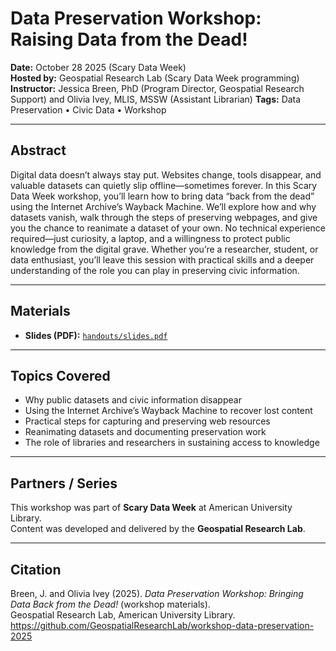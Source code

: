 # Data Preservation Workshop: Raising Data from the Dead!

**Date:** October 28 2025 (Scary Data Week)  
**Hosted by:** Geospatial Research Lab (Scary Data Week programming)  
**Instructor:** Jessica Breen, PhD (Program Director, Geospatial Research Support) and Olivia Ivey, MLIS, MSSW (Assistant Librarian)
**Tags:** Data Preservation • Civic Data • Workshop

---

## Abstract

Digital data doesn’t always stay put. Websites change, tools disappear, and valuable datasets can quietly slip offline—sometimes forever. In this Scary Data Week workshop, you’ll learn how to bring data “back from the dead” using the Internet Archive’s Wayback Machine. We’ll explore how and why datasets vanish, walk through the steps of preserving webpages, and give you the chance to reanimate a dataset of your own. No technical experience required—just curiosity, a laptop, and a willingness to protect public knowledge from the digital grave. Whether you’re a researcher, student, or data enthusiast, you’ll leave this session with practical skills and a deeper understanding of the role you can play in preserving civic information.

---

## Materials

- **Slides (PDF):** [`handouts/slides.pdf`](handouts/slides.pdf)  

---

## Topics Covered

- Why public datasets and civic information disappear  
- Using the Internet Archive’s Wayback Machine to recover lost content  
- Practical steps for capturing and preserving web resources  
- Reanimating datasets and documenting preservation work  
- The role of libraries and researchers in sustaining access to knowledge  

---

## Partners / Series

This workshop was part of **Scary Data Week** at American University Library.  
Content was developed and delivered by the **Geospatial Research Lab**.

---

## Citation

Breen, J. and Olivia Ivey (2025). *Data Preservation Workshop: Bringing Data Back from the Dead!* (workshop materials).  
Geospatial Research Lab, American University Library.  
https://github.com/GeospatialResearchLab/workshop-data-preservation-2025
